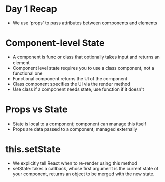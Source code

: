 # Day 1 Recap

- We use 'props' to pass attributes between components and elements

# Component-level State

- A component is func or class that optionally takes input and returns an element
- Component level state requires you to use a class component, not a functional one
- Functional component returns the UI of the component
- Class component specifies the UI via the render method
- Use class if a component needs state, use function if it doesn't

# Props vs State

- State is local to a component; component can manage this itself
- Props are data passed to a component; managed externally

# this.setState

- We explicitly tell React when to re-render using this method
- setState: takes a callback, whose first argument is the current state of your component, returns an object to be merged with the new state.
